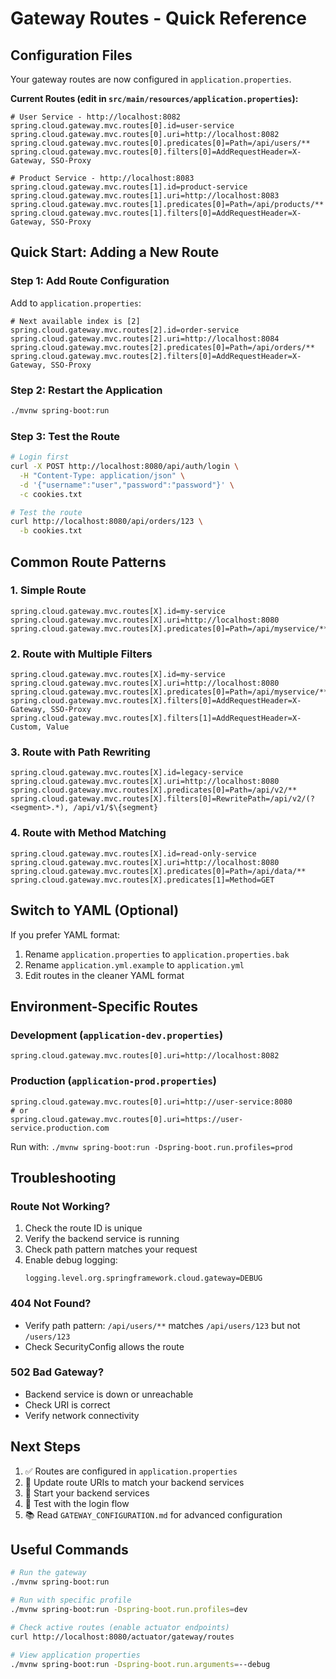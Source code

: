 # Gateway Routes - Quick Reference

## Configuration Files

Your gateway routes are now configured in `application.properties`. 

**Current Routes (edit in `src/main/resources/application.properties`):**

```properties
# User Service - http://localhost:8082
spring.cloud.gateway.mvc.routes[0].id=user-service
spring.cloud.gateway.mvc.routes[0].uri=http://localhost:8082
spring.cloud.gateway.mvc.routes[0].predicates[0]=Path=/api/users/**
spring.cloud.gateway.mvc.routes[0].filters[0]=AddRequestHeader=X-Gateway, SSO-Proxy

# Product Service - http://localhost:8083
spring.cloud.gateway.mvc.routes[1].id=product-service
spring.cloud.gateway.mvc.routes[1].uri=http://localhost:8083
spring.cloud.gateway.mvc.routes[1].predicates[0]=Path=/api/products/**
spring.cloud.gateway.mvc.routes[1].filters[0]=AddRequestHeader=X-Gateway, SSO-Proxy
```

## Quick Start: Adding a New Route

### Step 1: Add Route Configuration

Add to `application.properties`:

```properties
# Next available index is [2]
spring.cloud.gateway.mvc.routes[2].id=order-service
spring.cloud.gateway.mvc.routes[2].uri=http://localhost:8084
spring.cloud.gateway.mvc.routes[2].predicates[0]=Path=/api/orders/**
spring.cloud.gateway.mvc.routes[2].filters[0]=AddRequestHeader=X-Gateway, SSO-Proxy
```

### Step 2: Restart the Application

```bash
./mvnw spring-boot:run
```

### Step 3: Test the Route

```bash
# Login first
curl -X POST http://localhost:8080/api/auth/login \
  -H "Content-Type: application/json" \
  -d '{"username":"user","password":"password"}' \
  -c cookies.txt

# Test the route
curl http://localhost:8080/api/orders/123 \
  -b cookies.txt
```

## Common Route Patterns

### 1. Simple Route
```properties
spring.cloud.gateway.mvc.routes[X].id=my-service
spring.cloud.gateway.mvc.routes[X].uri=http://localhost:8080
spring.cloud.gateway.mvc.routes[X].predicates[0]=Path=/api/myservice/**
```

### 2. Route with Multiple Filters
```properties
spring.cloud.gateway.mvc.routes[X].id=my-service
spring.cloud.gateway.mvc.routes[X].uri=http://localhost:8080
spring.cloud.gateway.mvc.routes[X].predicates[0]=Path=/api/myservice/**
spring.cloud.gateway.mvc.routes[X].filters[0]=AddRequestHeader=X-Gateway, SSO-Proxy
spring.cloud.gateway.mvc.routes[X].filters[1]=AddRequestHeader=X-Custom, Value
```

### 3. Route with Path Rewriting
```properties
spring.cloud.gateway.mvc.routes[X].id=legacy-service
spring.cloud.gateway.mvc.routes[X].uri=http://localhost:8080
spring.cloud.gateway.mvc.routes[X].predicates[0]=Path=/api/v2/**
spring.cloud.gateway.mvc.routes[X].filters[0]=RewritePath=/api/v2/(?<segment>.*), /api/v1/$\{segment}
```

### 4. Route with Method Matching
```properties
spring.cloud.gateway.mvc.routes[X].id=read-only-service
spring.cloud.gateway.mvc.routes[X].uri=http://localhost:8080
spring.cloud.gateway.mvc.routes[X].predicates[0]=Path=/api/data/**
spring.cloud.gateway.mvc.routes[X].predicates[1]=Method=GET
```

## Switch to YAML (Optional)

If you prefer YAML format:

1. Rename `application.properties` to `application.properties.bak`
2. Rename `application.yml.example` to `application.yml`
3. Edit routes in the cleaner YAML format

## Environment-Specific Routes

### Development (`application-dev.properties`)
```properties
spring.cloud.gateway.mvc.routes[0].uri=http://localhost:8082
```

### Production (`application-prod.properties`)
```properties
spring.cloud.gateway.mvc.routes[0].uri=http://user-service:8080
# or
spring.cloud.gateway.mvc.routes[0].uri=https://user-service.production.com
```

Run with: `./mvnw spring-boot:run -Dspring-boot.run.profiles=prod`

## Troubleshooting

### Route Not Working?
1. Check the route ID is unique
2. Verify the backend service is running
3. Check path pattern matches your request
4. Enable debug logging:
   ```properties
   logging.level.org.springframework.cloud.gateway=DEBUG
   ```

### 404 Not Found?
- Verify path pattern: `/api/users/**` matches `/api/users/123` but not `/users/123`
- Check SecurityConfig allows the route

### 502 Bad Gateway?
- Backend service is down or unreachable
- Check URI is correct
- Verify network connectivity

## Next Steps

1. ✅ Routes are configured in `application.properties`
2. 📝 Update route URIs to match your backend services
3. 🔧 Start your backend services
4. 🧪 Test with the login flow
5. 📚 Read `GATEWAY_CONFIGURATION.md` for advanced configuration

## Useful Commands

```bash
# Run the gateway
./mvnw spring-boot:run

# Run with specific profile
./mvnw spring-boot:run -Dspring-boot.run.profiles=dev

# Check active routes (enable actuator endpoints)
curl http://localhost:8080/actuator/gateway/routes

# View application properties
./mvnw spring-boot:run -Dspring-boot.run.arguments=--debug
```
